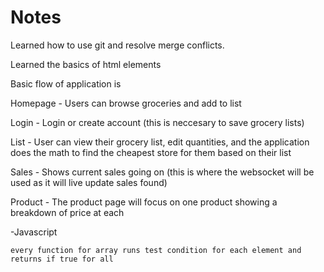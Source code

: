 # Notes

Learned how to use git and resolve merge conflicts.

Learned the basics of html elements

Basic flow of application is

Homepage - Users can browse groceries and add to list

Login - Login or create account (this is neccesary to save grocery lists)

List - User can view their grocery list, edit quantities, and the application does the math to find the cheapest store for them based on their list

Sales - Shows current sales going on (this is where the websocket will be used as it will live update sales found)

Product - The product page will focus on one product showing a breakdown of price at each

-Javascript

    every function for array runs test condition for each element and returns if true for all
